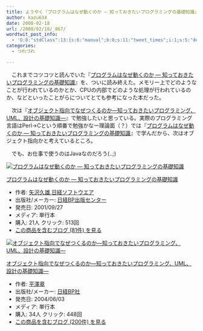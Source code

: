 ```yaml
---
title: ようやく『プログラムはなぜ動くのか ― 知っておきたいプログラミングの基礎知識』の勉強終わったよ♪
author: kazu634
date: 2008-02-18
url: /2008/02/18/_867/
wordtwit_post_info:
  - 'O:8:"stdClass":13:{s:6:"manual";b:0;s:11:"tweet_times";i:1;s:5:"delay";i:0;s:7:"enabled";i:1;s:10:"separation";s:2:"60";s:7:"version";s:3:"3.7";s:14:"tweet_template";b:0;s:6:"status";i:2;s:6:"result";a:0:{}s:13:"tweet_counter";i:2;s:13:"tweet_log_ids";a:1:{i:0;i:3747;}s:9:"hash_tags";a:0:{}s:8:"accounts";a:1:{i:0;s:7:"kazu634";}}'
categories:
  - つれづれ

---
```

<div class="section">
<p>
    　これまでコツコツと読んでいた『<a href="http://d.hatena.ne.jp/asin/4822281019" onclick="__gaTracker('send', 'event', 'outbound-article', 'http://d.hatena.ne.jp/asin/4822281019', 'プログラムはなぜ動くのか ― 知っておきたいプログラミングの基礎知識');">プログラムはなぜ動くのか ― 知っておきたいプログラミングの基礎知識</a>』を、ついに読み終えた。メモリー上でどのようなことが行われているのかとか、CPUの内部でどのような処理が行われているのか、などといったことがらについてとても参考になった本だった。
</p>
  
<p>
    　次は『<a href="http://d.hatena.ne.jp/asin/4822281957" onclick="__gaTracker('send', 'event', 'outbound-article', 'http://d.hatena.ne.jp/asin/4822281957', 'オブジェクト指向でなぜつくるのか―知っておきたいプログラミング、UML、設計の基礎知識―');">オブジェクト指向でなぜつくるのか―知っておきたいプログラミング、UML、設計の基礎知識―</a>』で勉強したいと思っている。実際のプログラミング言語はPerl→Cという順番で勉強かなー理論面（？）では『<a href="http://d.hatena.ne.jp/asin/4822281019" onclick="__gaTracker('send', 'event', 'outbound-article', 'http://d.hatena.ne.jp/asin/4822281019', 'プログラムはなぜ動くのか ― 知っておきたいプログラミングの基礎知識');">プログラムはなぜ動くのか ― 知っておきたいプログラミングの基礎知識</a>』で学んだから、次はオブジェクト指向かと考えているところ。
</p>
  
<p>
    　でも、お仕事で使うのはJavaなのだろう(..;)
</p>
  
<div class="hatena-asin-detail">
<a href="http://www.amazon.co.jp/dp/4822281019/?tag=hatena_st1-22&ascsubtag=d-7ibv" onclick="__gaTracker('send', 'event', 'outbound-article', 'http://www.amazon.co.jp/dp/4822281019/?tag=hatena_st1-22&ascsubtag=d-7ibv', '');"><img src="https://images-na.ssl-images-amazon.com/images/I/51P1C65KS2L._SL160_.jpg" class="hatena-asin-detail-image" alt="プログラムはなぜ動くのか ― 知っておきたいプログラミングの基礎知識" title="プログラムはなぜ動くのか ― 知っておきたいプログラミングの基礎知識" /></a></p> 
    
<div class="hatena-asin-detail-info">
<p class="hatena-asin-detail-title">
<a href="http://www.amazon.co.jp/dp/4822281019/?tag=hatena_st1-22&ascsubtag=d-7ibv" onclick="__gaTracker('send', 'event', 'outbound-article', 'http://www.amazon.co.jp/dp/4822281019/?tag=hatena_st1-22&ascsubtag=d-7ibv', 'プログラムはなぜ動くのか ― 知っておきたいプログラミングの基礎知識');">プログラムはなぜ動くのか ― 知っておきたいプログラミングの基礎知識</a>
</p>
      
<ul>
<li>
<span class="hatena-asin-detail-label">作者:</span> <a href="http://d.hatena.ne.jp/keyword/%CC%F0%C2%F4%B5%D7%CD%BA" onclick="__gaTracker('send', 'event', 'outbound-article', 'http://d.hatena.ne.jp/keyword/%CC%F0%C2%F4%B5%D7%CD%BA', '矢沢久雄');" class="keyword">矢沢久雄</a>,<a href="http://d.hatena.ne.jp/keyword/%C6%FC%B7%D0%A5%BD%A5%D5%A5%C8%A5%A6%A5%A8%A5%A2" onclick="__gaTracker('send', 'event', 'outbound-article', 'http://d.hatena.ne.jp/keyword/%C6%FC%B7%D0%A5%BD%A5%D5%A5%C8%A5%A6%A5%A8%A5%A2', '日経ソフトウエア');" class="keyword">日経ソフトウエア</a>
</li>
<li>
<span class="hatena-asin-detail-label">出版社/メーカー:</span> <a href="http://d.hatena.ne.jp/keyword/%C6%FC%B7%D0BP%BD%D0%C8%C7%A5%BB%A5%F3%A5%BF%A1%BC" onclick="__gaTracker('send', 'event', 'outbound-article', 'http://d.hatena.ne.jp/keyword/%C6%FC%B7%D0BP%BD%D0%C8%C7%A5%BB%A5%F3%A5%BF%A1%BC', '日経BP出版センター');" class="keyword">日経BP出版センター</a>
</li>
<li>
<span class="hatena-asin-detail-label">発売日:</span> 2001/09/27
</li>
<li>
<span class="hatena-asin-detail-label">メディア:</span> 単行本
</li>
<li>
<span class="hatena-asin-detail-label">購入</span>: 21人 <span class="hatena-asin-detail-label">クリック</span>: 513回
</li>
<li>
<a href="http://d.hatena.ne.jp/asin/4822281019" onclick="__gaTracker('send', 'event', 'outbound-article', 'http://d.hatena.ne.jp/asin/4822281019', 'この商品を含むブログ (81件) を見る');" target="_blank">この商品を含むブログ (81件) を見る</a>
</li>
</ul>
</div>
    
<div class="hatena-asin-detail-foot">
</div>
</div>
  
<div class="hatena-asin-detail">
<a href="http://www.amazon.co.jp/dp/4822281957/?tag=hatena_st1-22&ascsubtag=d-7ibv" onclick="__gaTracker('send', 'event', 'outbound-article', 'http://www.amazon.co.jp/dp/4822281957/?tag=hatena_st1-22&ascsubtag=d-7ibv', '');"><img src="https://images-na.ssl-images-amazon.com/images/I/51RDV5TN36L._SL160_.jpg" class="hatena-asin-detail-image" alt="オブジェクト指向でなぜつくるのか―知っておきたいプログラミング、UML、設計の基礎知識―" title="オブジェクト指向でなぜつくるのか―知っておきたいプログラミング、UML、設計の基礎知識―" /></a></p> 
    
<div class="hatena-asin-detail-info">
<p class="hatena-asin-detail-title">
<a href="http://www.amazon.co.jp/dp/4822281957/?tag=hatena_st1-22&ascsubtag=d-7ibv" onclick="__gaTracker('send', 'event', 'outbound-article', 'http://www.amazon.co.jp/dp/4822281957/?tag=hatena_st1-22&ascsubtag=d-7ibv', 'オブジェクト指向でなぜつくるのか―知っておきたいプログラミング、UML、設計の基礎知識―');">オブジェクト指向でなぜつくるのか―知っておきたいプログラミング、UML、設計の基礎知識―</a>
</p>
      
<ul>
<li>
<span class="hatena-asin-detail-label">作者:</span> <a href="http://d.hatena.ne.jp/keyword/%CA%BF%DF%B7%BE%CF" onclick="__gaTracker('send', 'event', 'outbound-article', 'http://d.hatena.ne.jp/keyword/%CA%BF%DF%B7%BE%CF', '平澤章');" class="keyword">平澤章</a>
</li>
<li>
<span class="hatena-asin-detail-label">出版社/メーカー:</span> <a href="http://d.hatena.ne.jp/keyword/%C6%FC%B7%D0BP%BC%D2" onclick="__gaTracker('send', 'event', 'outbound-article', 'http://d.hatena.ne.jp/keyword/%C6%FC%B7%D0BP%BC%D2', '日経BP社');" class="keyword">日経BP社</a>
</li>
<li>
<span class="hatena-asin-detail-label">発売日:</span> 2004/06/03
</li>
<li>
<span class="hatena-asin-detail-label">メディア:</span> 単行本
</li>
<li>
<span class="hatena-asin-detail-label">購入</span>: 34人 <span class="hatena-asin-detail-label">クリック</span>: 448回
</li>
<li>
<a href="http://d.hatena.ne.jp/asin/4822281957" onclick="__gaTracker('send', 'event', 'outbound-article', 'http://d.hatena.ne.jp/asin/4822281957', 'この商品を含むブログ (200件) を見る');" target="_blank">この商品を含むブログ (200件) を見る</a>
</li>
</ul>
</div>
    
<div class="hatena-asin-detail-foot">
</div>
</div>
</div>
